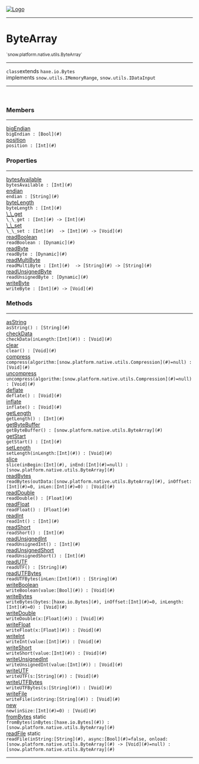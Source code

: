 
[![Logo](../../../../../images/logo.png)](../../../../../api/index.html)

---



<h1>ByteArray</h1>
<small>`snow.platform.native.utils.ByteArray`</small>



---

`class`extends <code><span>haxe.io.Bytes</span></code><br/>implements <code><span>snow.utils.IMemoryRange</span></code>, <code><span>snow.utils.IDataInput</span></code>

---

&nbsp;
&nbsp;



<h3>Members</h3> <hr/><span class="member apipage">
                <a name="bigEndian"><a class="lift" href="#bigEndian">bigEndian</a></a><div class="clear"></div><code class="signature apipage">bigEndian : [Bool](#)</code><br/></span>
            <span class="small_desc_flat"></span><span class="member apipage">
                <a name="position"><a class="lift" href="#position">position</a></a><div class="clear"></div><code class="signature apipage">position : [Int](#)</code><br/></span>
            <span class="small_desc_flat"></span>



<h3>Properties</h3> <hr/><span class="member apipage">
                <a name="bytesAvailable"><a class="lift" href="#bytesAvailable">bytesAvailable</a></a><div class="clear"></div><code class="signature apipage">bytesAvailable : [Int](#)</code><br/></span>
            <span class="small_desc_flat"></span><span class="member apipage">
                <a name="endian"><a class="lift" href="#endian">endian</a></a><div class="clear"></div><code class="signature apipage">endian : [String](#)</code><br/></span>
            <span class="small_desc_flat"></span><span class="member apipage">
                <a name="byteLength"><a class="lift" href="#byteLength">byteLength</a></a><div class="clear"></div><code class="signature apipage">byteLength : [Int](#)</code><br/></span>
            <span class="small_desc_flat"></span><span class="member apipage">
                <a name="__get"><a class="lift" href="#__get">\_\_get</a></a><div class="clear"></div><code class="signature apipage">\_\_get : [Int](#)&nbsp;-&gt; [Int](#)</code><br/></span>
            <span class="small_desc_flat"></span><span class="member apipage">
                <a name="__set"><a class="lift" href="#__set">\_\_set</a></a><div class="clear"></div><code class="signature apipage">\_\_set : [Int](#)&nbsp; -&gt; [Int](#)&nbsp;-&gt; [Void](#)</code><br/></span>
            <span class="small_desc_flat"></span><span class="member apipage">
                <a name="readBoolean"><a class="lift" href="#readBoolean">readBoolean</a></a><div class="clear"></div><code class="signature apipage">readBoolean : [Dynamic](#)</code><br/></span>
            <span class="small_desc_flat"></span><span class="member apipage">
                <a name="readByte"><a class="lift" href="#readByte">readByte</a></a><div class="clear"></div><code class="signature apipage">readByte : [Dynamic](#)</code><br/></span>
            <span class="small_desc_flat"></span><span class="member apipage">
                <a name="readMultiByte"><a class="lift" href="#readMultiByte">readMultiByte</a></a><div class="clear"></div><code class="signature apipage">readMultiByte : [Int](#)&nbsp; -&gt; [String](#)&nbsp;-&gt; [String](#)</code><br/></span>
            <span class="small_desc_flat"></span><span class="member apipage">
                <a name="readUnsignedByte"><a class="lift" href="#readUnsignedByte">readUnsignedByte</a></a><div class="clear"></div><code class="signature apipage">readUnsignedByte : [Dynamic](#)</code><br/></span>
            <span class="small_desc_flat"></span><span class="member apipage">
                <a name="writeByte"><a class="lift" href="#writeByte">writeByte</a></a><div class="clear"></div><code class="signature apipage">writeByte : [Int](#)&nbsp;-&gt; [Void](#)</code><br/></span>
            <span class="small_desc_flat"></span>



<h3>Methods</h3> <hr/><span class="method apipage">
            <a name="asString"><a class="lift" href="#asString">asString</a></a> <div class="clear"></div><code class="signature apipage">asString() : [String](#)</code><br/><span class="small_desc_flat"></span>
        </span>
    <span class="method apipage">
            <a name="checkData"><a class="lift" href="#checkData">checkData</a></a> <div class="clear"></div><code class="signature apipage">checkData(inLength:[Int](#)<span></span>) : [Void](#)</code><br/><span class="small_desc_flat"></span>
        </span>
    <span class="method apipage">
            <a name="clear"><a class="lift" href="#clear">clear</a></a> <div class="clear"></div><code class="signature apipage">clear() : [Void](#)</code><br/><span class="small_desc_flat"></span>
        </span>
    <span class="method apipage">
            <a name="compress"><a class="lift" href="#compress">compress</a></a> <div class="clear"></div><code class="signature apipage">compress(algorithm:[snow.platform.native.utils.Compression](#)<span>=null</span>) : [Void](#)</code><br/><span class="small_desc_flat"></span>
        </span>
    <span class="method apipage">
            <a name="uncompress"><a class="lift" href="#uncompress">uncompress</a></a> <div class="clear"></div><code class="signature apipage">uncompress(algorithm:[snow.platform.native.utils.Compression](#)<span>=null</span>) : [Void](#)</code><br/><span class="small_desc_flat"></span>
        </span>
    <span class="method apipage">
            <a name="deflate"><a class="lift" href="#deflate">deflate</a></a> <div class="clear"></div><code class="signature apipage">deflate() : [Void](#)</code><br/><span class="small_desc_flat"></span>
        </span>
    <span class="method apipage">
            <a name="inflate"><a class="lift" href="#inflate">inflate</a></a> <div class="clear"></div><code class="signature apipage">inflate() : [Void](#)</code><br/><span class="small_desc_flat"></span>
        </span>
    <span class="method apipage">
            <a name="getLength"><a class="lift" href="#getLength">getLength</a></a> <div class="clear"></div><code class="signature apipage">getLength() : [Int](#)</code><br/><span class="small_desc_flat"></span>
        </span>
    <span class="method apipage">
            <a name="getByteBuffer"><a class="lift" href="#getByteBuffer">getByteBuffer</a></a> <div class="clear"></div><code class="signature apipage">getByteBuffer() : [snow.platform.native.utils.ByteArray](#)</code><br/><span class="small_desc_flat"></span>
        </span>
    <span class="method apipage">
            <a name="getStart"><a class="lift" href="#getStart">getStart</a></a> <div class="clear"></div><code class="signature apipage">getStart() : [Int](#)</code><br/><span class="small_desc_flat"></span>
        </span>
    <span class="method apipage">
            <a name="setLength"><a class="lift" href="#setLength">setLength</a></a> <div class="clear"></div><code class="signature apipage">setLength(inLength:[Int](#)<span></span>) : [Void](#)</code><br/><span class="small_desc_flat"></span>
        </span>
    <span class="method apipage">
            <a name="slice"><a class="lift" href="#slice">slice</a></a> <div class="clear"></div><code class="signature apipage">slice(inBegin:[Int](#)<span></span>, inEnd:[Int](#)<span>=null</span>) : [snow.platform.native.utils.ByteArray](#)</code><br/><span class="small_desc_flat"></span>
        </span>
    <span class="method apipage">
            <a name="readBytes"><a class="lift" href="#readBytes">readBytes</a></a> <div class="clear"></div><code class="signature apipage">readBytes(outData:[snow.platform.native.utils.ByteArray](#)<span></span>, inOffset:[Int](#)<span>=0</span>, inLen:[Int](#)<span>=0</span>) : [Void](#)</code><br/><span class="small_desc_flat"></span>
        </span>
    <span class="method apipage">
            <a name="readDouble"><a class="lift" href="#readDouble">readDouble</a></a> <div class="clear"></div><code class="signature apipage">readDouble() : [Float](#)</code><br/><span class="small_desc_flat"></span>
        </span>
    <span class="method apipage">
            <a name="readFloat"><a class="lift" href="#readFloat">readFloat</a></a> <div class="clear"></div><code class="signature apipage">readFloat() : [Float](#)</code><br/><span class="small_desc_flat"></span>
        </span>
    <span class="method apipage">
            <a name="readInt"><a class="lift" href="#readInt">readInt</a></a> <div class="clear"></div><code class="signature apipage">readInt() : [Int](#)</code><br/><span class="small_desc_flat"></span>
        </span>
    <span class="method apipage">
            <a name="readShort"><a class="lift" href="#readShort">readShort</a></a> <div class="clear"></div><code class="signature apipage">readShort() : [Int](#)</code><br/><span class="small_desc_flat"></span>
        </span>
    <span class="method apipage">
            <a name="readUnsignedInt"><a class="lift" href="#readUnsignedInt">readUnsignedInt</a></a> <div class="clear"></div><code class="signature apipage">readUnsignedInt() : [Int](#)</code><br/><span class="small_desc_flat"></span>
        </span>
    <span class="method apipage">
            <a name="readUnsignedShort"><a class="lift" href="#readUnsignedShort">readUnsignedShort</a></a> <div class="clear"></div><code class="signature apipage">readUnsignedShort() : [Int](#)</code><br/><span class="small_desc_flat"></span>
        </span>
    <span class="method apipage">
            <a name="readUTF"><a class="lift" href="#readUTF">readUTF</a></a> <div class="clear"></div><code class="signature apipage">readUTF() : [String](#)</code><br/><span class="small_desc_flat"></span>
        </span>
    <span class="method apipage">
            <a name="readUTFBytes"><a class="lift" href="#readUTFBytes">readUTFBytes</a></a> <div class="clear"></div><code class="signature apipage">readUTFBytes(inLen:[Int](#)<span></span>) : [String](#)</code><br/><span class="small_desc_flat"></span>
        </span>
    <span class="method apipage">
            <a name="writeBoolean"><a class="lift" href="#writeBoolean">writeBoolean</a></a> <div class="clear"></div><code class="signature apipage">writeBoolean(value:[Bool](#)<span></span>) : [Void](#)</code><br/><span class="small_desc_flat"></span>
        </span>
    <span class="method apipage">
            <a name="writeBytes"><a class="lift" href="#writeBytes">writeBytes</a></a> <div class="clear"></div><code class="signature apipage">writeBytes(bytes:[haxe.io.Bytes](#)<span></span>, inOffset:[Int](#)<span>=0</span>, inLength:[Int](#)<span>=0</span>) : [Void](#)</code><br/><span class="small_desc_flat"></span>
        </span>
    <span class="method apipage">
            <a name="writeDouble"><a class="lift" href="#writeDouble">writeDouble</a></a> <div class="clear"></div><code class="signature apipage">writeDouble(x:[Float](#)<span></span>) : [Void](#)</code><br/><span class="small_desc_flat"></span>
        </span>
    <span class="method apipage">
            <a name="writeFloat"><a class="lift" href="#writeFloat">writeFloat</a></a> <div class="clear"></div><code class="signature apipage">writeFloat(x:[Float](#)<span></span>) : [Void](#)</code><br/><span class="small_desc_flat"></span>
        </span>
    <span class="method apipage">
            <a name="writeInt"><a class="lift" href="#writeInt">writeInt</a></a> <div class="clear"></div><code class="signature apipage">writeInt(value:[Int](#)<span></span>) : [Void](#)</code><br/><span class="small_desc_flat"></span>
        </span>
    <span class="method apipage">
            <a name="writeShort"><a class="lift" href="#writeShort">writeShort</a></a> <div class="clear"></div><code class="signature apipage">writeShort(value:[Int](#)<span></span>) : [Void](#)</code><br/><span class="small_desc_flat"></span>
        </span>
    <span class="method apipage">
            <a name="writeUnsignedInt"><a class="lift" href="#writeUnsignedInt">writeUnsignedInt</a></a> <div class="clear"></div><code class="signature apipage">writeUnsignedInt(value:[Int](#)<span></span>) : [Void](#)</code><br/><span class="small_desc_flat"></span>
        </span>
    <span class="method apipage">
            <a name="writeUTF"><a class="lift" href="#writeUTF">writeUTF</a></a> <div class="clear"></div><code class="signature apipage">writeUTF(s:[String](#)<span></span>) : [Void](#)</code><br/><span class="small_desc_flat"></span>
        </span>
    <span class="method apipage">
            <a name="writeUTFBytes"><a class="lift" href="#writeUTFBytes">writeUTFBytes</a></a> <div class="clear"></div><code class="signature apipage">writeUTFBytes(s:[String](#)<span></span>) : [Void](#)</code><br/><span class="small_desc_flat"></span>
        </span>
    <span class="method apipage">
            <a name="writeFile"><a class="lift" href="#writeFile">writeFile</a></a> <div class="clear"></div><code class="signature apipage">writeFile(inString:[String](#)<span></span>) : [Void](#)</code><br/><span class="small_desc_flat"></span>
        </span>
    <span class="method apipage">
            <a name="new"><a class="lift" href="#new">new</a></a> <div class="clear"></div><code class="signature apipage">new(inSize:[Int](#)<span>=0</span>) : [Void](#)</code><br/><span class="small_desc_flat"></span>
        </span>
    <span class="method apipage">
            <a name="fromBytes"><a class="lift" href="#fromBytes">fromBytes</a></a> <span class="inline-block static">static</span><div class="clear"></div><code class="signature apipage">fromBytes(inBytes:[haxe.io.Bytes](#)<span></span>) : [snow.platform.native.utils.ByteArray](#)</code><br/><span class="small_desc_flat"></span>
        </span>
    <span class="method apipage">
            <a name="readFile"><a class="lift" href="#readFile">readFile</a></a> <span class="inline-block static">static</span><div class="clear"></div><code class="signature apipage">readFile(inString:[String](#)<span></span>, async:[Bool](#)<span>=false</span>, onload:[snow.platform.native.utils.ByteArray](#)&nbsp;-&gt; [Void](#)<span>=null</span>) : [snow.platform.native.utils.ByteArray](#)</code><br/><span class="small_desc_flat"></span>
        </span>
    





---

&nbsp;
&nbsp;
&nbsp;
&nbsp;